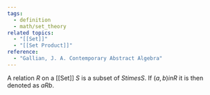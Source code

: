 ```yaml
---
tags:
  - definition
  - math/set_theory
related topics:
  - "[[Set]]"
  - "[[Set Product]]"
reference:
  - "Gallian, J. A. Contemporary Abstract Algebra"
---
```

A relation $R$ on a [[Set]] $S$ is a subset of $S times S$. If $(a,b) in R$ it is then denoted as $aRb$.
